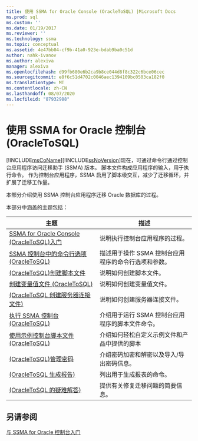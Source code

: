 ```yaml
---
title: 使用 SSMA for Oracle Console (OracleToSQL) |Microsoft Docs
ms.prod: sql
ms.custom: ''
ms.date: 01/19/2017
ms.reviewer: ''
ms.technology: ssma
ms.topic: conceptual
ms.assetid: 4e47bb04-cf9b-41a0-923e-bdab9ba0c51d
author: nahk-ivanov
ms.author: alexiva
manager: alexiva
ms.openlocfilehash: d99fb680e6b2ca9b8ce044d8f8c322c6bce06cec
ms.sourcegitcommit: e8f6c51d4702c0046aec1394109bc0503ca182f0
ms.translationtype: MT
ms.contentlocale: zh-CN
ms.lasthandoff: 08/07/2020
ms.locfileid: "87932988"
---
```

# <a name="working-with-ssma-for-oracle-console-oracletosql"></a>使用 SSMA for Oracle 控制台 (OracleToSQL)
[!INCLUDE[msCoName](../../includes/msconame_md.md)][!INCLUDE[ssNoVersion](../../includes/ssnoversion-md.md)]现在，可通过命令行通过控制台应用程序访问迁移助手 (SSMA) 版本。 脚本文件构成应用程序的输入，用于执行命令。 作为控制台应用程序，SSMA 启用了脚本级交互，减少了迁移循环，并扩展了迁移工作量。  
  
本部分介绍使用 SSMA 控制台应用程序迁移 Oracle 数据库的过程。  
  
本部分中涵盖的主题包括：  
  
|主题|描述|  
|-|-|  
|[SSMA for Oracle Console &#40;OracleToSQL&#41;入门](../../ssma/oracle/getting-started-with-ssma-for-oracle-console-oracletosql.md)|说明执行控制台应用程序的过程。|  
|[SSMA 控制台中的命令行选项 &#40;OracleToSQL&#41;](../../ssma/oracle/command-line-options-in-ssma-console-oracletosql.md)|描述用于操作 SSMA 控制台应用程序的命令行选项和参数。|  
|[&#40;OracleToSQL&#41;创建脚本文件](../../ssma/oracle/creating-script-files-oracletosql.md)|说明如何创建脚本文件。|  
|[创建变量值文件 &#40;OracleToSQL&#41;](../../ssma/oracle/creating-variable-value-files-oracletosql.md)|说明如何创建变量值文件。|  
|[&#40;OracleToSQL 创建服务器连接文件&#41;](../../ssma/oracle/creating-the-server-connection-files-oracletosql.md)|说明如何创建服务器连接文件。|  
|[执行 SSMA 控制台 &#40;OracleToSQL&#41;](../../ssma/oracle/executing-the-ssma-console-oracletosql.md)|介绍用于运行 SSMA 控制台应用程序的脚本文件命令。|  
|[使用示例控制台脚本文件 &#40;OracleToSQL&#41;](../../ssma/oracle/working-with-the-sample-console-script-files-oracletosql.md)|介绍如何轻松自定义示例文件和产品中提供的脚本|  
|[&#40;OracleToSQL&#41;管理密码](../../ssma/oracle/managing-passwords-oracletosql.md)|介绍密码加密和解密以及导入/导出密码信息。|  
|[&#40;OracleToSQL 生成报告&#41;](../../ssma/oracle/generating-reports-oracletosql.md)|列出用于生成报表的命令。|  
|[&#40;OracleToSQL 的疑难解答&#41;](../../ssma/oracle/troubleshooting-oracletosql.md)|提供有关修复迁移问题的简要信息。|  
  
## <a name="see-also"></a>另请参阅  
[与 SSMA for Oracle 控制台入门](getting-started-with-ssma-for-oracle-console-oracletosql.md)  
  
